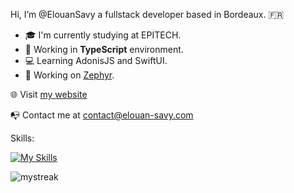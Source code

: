 Hi, I’m @ElouanSavy a fullstack developer based in Bordeaux. :fr:

+ :mortar_board: I'm currently studying at EPITECH.
+ :rocket: Working in __TypeScript__ environment.
+ :computer: Learning AdonisJS and SwiftUI.
+ :seedling: Working on [Zephyr](https://zephyr-weather.fr/).

:globe_with_meridians: Visit [my website](https://www.elouan-savy.com)

:mailbox_with_no_mail: Contact me at [contact@elouan-savy.com](mailto:contact@elouan-savy.com)

Skills:

[![My Skills](https://skillicons.dev/icons?i=ts,swift,next,react,nodejs,adonis,graphql,cpp,docker,figma)](https://skillicons.dev)

<img src="https://github-readme-streak-stats.herokuapp.com/?user=ElouanSavy&theme=tokyonight" alt="mystreak"/>
